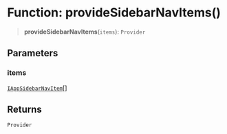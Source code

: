 # Function: provideSidebarNavItems()

> **provideSidebarNavItems**(`items`): `Provider`

## Parameters

### items

[`IAppSidebarNavItem`](/api/angular/Interface.IAppSidebarNavItem.md)[]

## Returns

`Provider`
